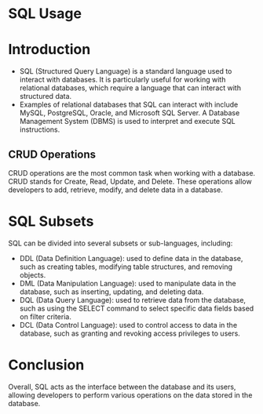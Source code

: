 # SQL Usage

# Introduction

- SQL (Structured Query Language) is a standard language used to interact with databases. It is particularly useful for working with relational databases, which require a language that can interact with structured data.
- Examples of relational databases that SQL can interact with include MySQL, PostgreSQL, Oracle, and Microsoft SQL Server. A Database Management System (DBMS) is used to interpret and execute SQL instructions.

## CRUD Operations

CRUD operations are the most common task when working with a database. CRUD stands for Create, Read, Update, and Delete. These operations allow developers to add, retrieve, modify, and delete data in a database.

# SQL Subsets

SQL can be divided into several subsets or sub-languages, including:

- DDL (Data Definition Language): used to define data in the database, such as creating tables, modifying table structures, and removing objects.
- DML (Data Manipulation Language): used to manipulate data in the database, such as inserting, updating, and deleting data.
- DQL (Data Query Language): used to retrieve data from the database, such as using the SELECT command to select specific data fields based on filter criteria.
- DCL (Data Control Language): used to control access to data in the database, such as granting and revoking access privileges to users.

# Conclusion

Overall, SQL acts as the interface between the database and its users, allowing developers to perform various operations on the data stored in the database.